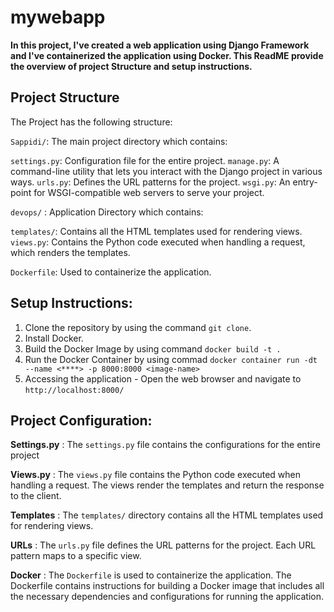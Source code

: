 # mywebapp

**In this project, I've created a web application using Django Framework and I've containerized the application using Docker. This ReadME provide the overview of project Structure and setup instructions.**

## Project Structure 

The Project has the following structure:

`Sappidi/`: The main project directory which contains:

   `settings.py`: Configuration file for the entire project.
   `manage.py`: A command-line utility that lets you interact with the Django project in various ways.
   `urls.py`: Defines the URL patterns for the project.
   `wsgi.py`: An entry-point for WSGI-compatible web servers to serve your project.

`devops/` : Application Directory which contains:

   `templates/`: Contains all the HTML templates used for rendering views.
   `views.py`: Contains the Python code executed when handling a request, which renders the templates.

`Dockerfile`: Used to containerize the application.

## Setup Instructions:

1. Clone the repository by using the command `git clone`.
2. Install Docker.
3. Build the Docker Image by using command `docker build -t .`
4. Run the Docker Container by using commad `docker container run -dt --name <****> -p 8000:8000 <image-name>`
5. Accessing the application - Open the web browser and navigate to  `http://localhost:8000/`

## Project Configuration:

**Settings.py** : The `settings.py` file contains the configurations for the entire project

**Views.py** : The `views.py` file contains the Python code executed when handling a request. The views render the templates and return the response to the client.

**Templates** : The `templates/` directory contains all the HTML templates used for rendering views.

**URLs** : The `urls.py` file defines the URL patterns for the project. Each URL pattern maps to a specific view.

**Docker** : The `Dockerfile` is used to containerize the application. The Dockerfile contains instructions for building a Docker image that includes all the necessary dependencies and configurations for running the application.

